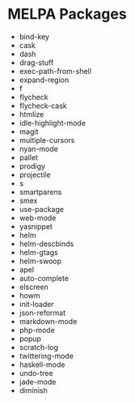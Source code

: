 # MELPA Packages

- bind-key
- cask
- dash
- drag-stuff
- exec-path-from-shell
- expand-region
- f
- flycheck
- flycheck-cask
- htmlize
- idle-highlight-mode
- magit
- multiple-cursors
- nyan-mode
- pallet
- prodigy
- projectile
- s
- smartparens
- smex
- use-package
- web-mode
- yasnippet
- helm
- helm-descbinds
- helm-gtags
- helm-swoop
- apel
- auto-complete
- elscreen
- howm
- init-loader
- json-reformat
- markdown-mode
- php-mode
- popup
- scratch-log
- twittering-mode
- haskell-mode
- undo-tree
- jade-mode
- diminish
